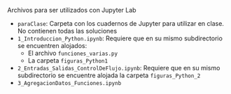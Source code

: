 Archivos para ser utilizados con Jupyter Lab 

* `paraClase`: Carpeta con los cuadernos de Jupyter para utilizar en clase. No contienen todas las soluciones
* `1_Introduccion_Python.ipynb`: Requiere que en su mismo subdirectorio se encuentren alojados:
  * El archivo `funciones_varias.py`
  * La carpeta `figuras_Python1`
* `2_Entradas_Salidas_ControlDeFlujo.ipynb`: Requiere que en su mismo subdirectorio se encuentre alojada la carpeta `figuras_Python_2`
* `3_AgregacionDatos_Funciones.ipynb`
